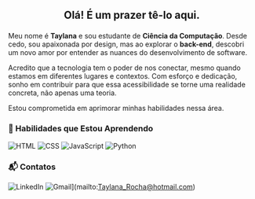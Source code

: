 ## <p align="center"> Olá! É um prazer tê-lo aqui.

Meu nome é <b>Taylana</b> e sou estudante de <b>Ciência da Computação</b>. Desde cedo, sou apaixonada por design, mas ao explorar o <b>back-end</b>, descobri um novo amor por entender as nuances do desenvolvimento de software. 

Acredito que a tecnologia tem o poder de nos conectar, mesmo quando estamos em diferentes lugares e contextos. Com esforço e dedicação, sonho em contribuir para que essa acessibilidade se torne uma realidade concreta, não apenas uma teoria.

Estou comprometida em aprimorar minhas habilidades nessa área. 

### 🌱 Habilidades que Estou Aprendendo

![HTML](https://skillicons.dev/icons?i=html) ![CSS](https://skillicons.dev/icons?i=css) ![JavaScript](https://skillicons.dev/icons?i=javascript) ![Python](https://skillicons.dev/icons?i=python)

### 📬 Contatos

![LinkedIn](https://img.shields.io/badge/LinkedIn-Profile-blue?style=for-the-badge&logo=linkedin)
![Gmail](https://img.shields.io/badge/Gmail-Email-red?style=for-the-badge&logo=gmail)](mailto:Taylana_Rocha@hotmail.com)
